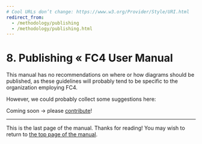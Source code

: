 ```yaml
---
# Cool URLs don’t change: https://www.w3.org/Provider/Style/URI.html
redirect_from:
  - /methodology/publishing
  - /methodology/publishing.html
---
```

# 8. Publishing « FC4 User Manual

This manual has no recommendations on where or how diagrams should be published, as these guidelines
will probably tend to be specific to the organization employing FC4.

However, we could probably collect some suggestions here:

Coming soon → please [contribute](/contributing)!

----

This is the last page of the manual. Thanks for reading! You may wish to return to
[the top page of the manual](/docs/manual).
